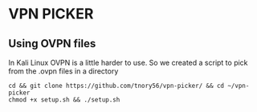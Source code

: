 # VPN PICKER

## Using OVPN files

In Kali Linux OVPN is a little harder to use. So we created a script to pick from the .ovpn files in a directory

```
cd && git clone https://github.com/tnory56/vpn-picker/ && cd ~/vpn-picker
chmod +x setup.sh && ./setup.sh
```
